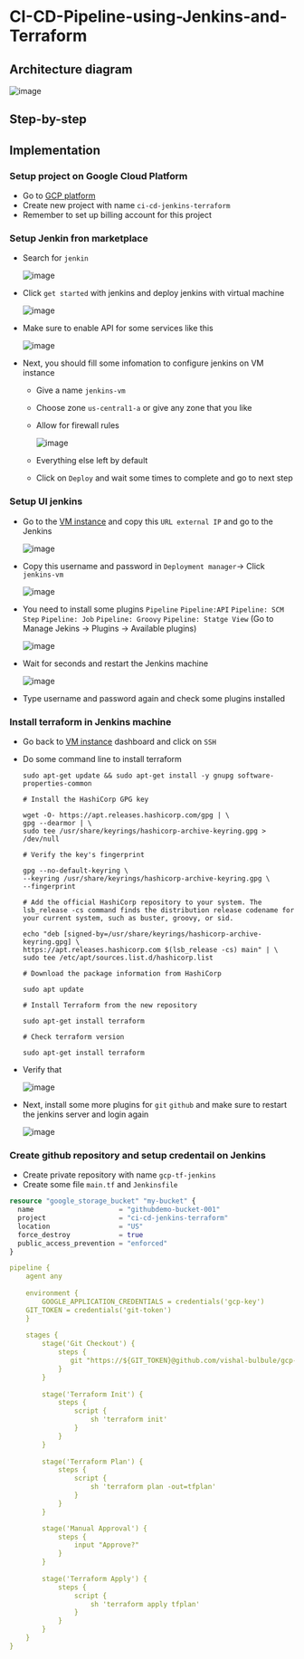 # CI-CD-Pipeline-using-Jenkins-and-Terraform
## Architecture diagram 

![image](https://github.com/hieunguyen0202/CI-CD-Pipeline-using-Jenkins-and-Terraform/assets/98166568/27c0e4ea-d731-4d1f-9768-f2d0ca3daae7)

## Step-by-step 

## Implementation
### Setup project on Google Cloud Platform
- Go to [GCP platform](https://console.cloud.google.com/welcome?hl=vi&project=festive-flame-414810)
- Create new project with name `ci-cd-jenkins-terraform`
- Remember to set up billing account for this project

### Setup Jenkin fron marketplace
- Search for `jenkin`

  ![image](https://github.com/hieunguyen0202/CI-CD-Pipeline-using-Jenkins-and-Terraform/assets/98166568/fc111635-de04-4975-bf0c-043bf5ed821c)

- Click `get started` with jenkins and deploy jenkins with virtual machine

  ![image](https://github.com/hieunguyen0202/CI-CD-Pipeline-using-Jenkins-and-Terraform/assets/98166568/46f268ce-ebd3-4c3c-b2e7-5c085d79a77f)

- Make sure to enable API for some services like this

  ![image](https://github.com/hieunguyen0202/CI-CD-Pipeline-using-Jenkins-and-Terraform/assets/98166568/7ba0e0d9-da26-4c6d-bff4-c6f1b4f2b57f)

- Next, you should fill some infomation to configure jenkins on VM instance
  - Give a name `jenkins-vm`
  - Choose zone `us-central1-a` or give any zone that you like
  - Allow for firewall rules

    ![image](https://github.com/hieunguyen0202/CI-CD-Pipeline-using-Jenkins-and-Terraform/assets/98166568/d77407c7-2484-46fa-b2d6-e2590ff982dd)

  - Everything else left by default
  - Click on `Deploy` and wait some times to complete and go to next step

### Setup UI jenkins
- Go to the [VM instance](https://console.cloud.google.com/compute/instances?hl=vi&project=ci-cd-jenkins-terraform) and copy this `URL external IP` and go to the Jenkins

  ![image](https://github.com/hieunguyen0202/CI-CD-Pipeline-using-Jenkins-and-Terraform/assets/98166568/df08b582-ee4c-4704-942d-4c590e2fb7bc)

- Copy this username and password in `Deployment manager`-> Click `jenkins-vm`

  ![image](https://github.com/hieunguyen0202/CI-CD-Pipeline-using-Jenkins-and-Terraform/assets/98166568/8cf52e57-3b28-4b85-ad9c-a8b8aa3171ff)

- You need to install some plugins `Pipeline` `Pipeline:API` `Pipeline: SCM Step` `Pipeline: Job` `Pipeline: Groovy` `Pipeline: Statge View` (Go to Manage Jekins -> Plugins -> Available plugins)

  ![image](https://github.com/hieunguyen0202/CI-CD-Pipeline-using-Jenkins-and-Terraform/assets/98166568/1f49a9a4-7e1e-4962-b9aa-1059141f0aad)

- Wait for seconds and restart the Jenkins machine

  ![image](https://github.com/hieunguyen0202/CI-CD-Pipeline-using-Jenkins-and-Terraform/assets/98166568/cbaf0872-b791-4e2b-ba7e-b7d989129a0f)

- Type username and password again and check some plugins installed

### Install terraform in Jenkins machine
- Go back to [VM instance](https://console.cloud.google.com/compute/instances?hl=vi&project=ci-cd-jenkins-terraform) dashboard and click on `SSH`
- Do some command line to install terraform

  ```
  sudo apt-get update && sudo apt-get install -y gnupg software-properties-common

  # Install the HashiCorp GPG key

  wget -O- https://apt.releases.hashicorp.com/gpg | \
  gpg --dearmor | \
  sudo tee /usr/share/keyrings/hashicorp-archive-keyring.gpg > /dev/null

  # Verify the key's fingerprint

  gpg --no-default-keyring \
  --keyring /usr/share/keyrings/hashicorp-archive-keyring.gpg \
  --fingerprint

  # Add the official HashiCorp repository to your system. The lsb_release -cs command finds the distribution release codename for your current system, such as buster, groovy, or sid.

  echo "deb [signed-by=/usr/share/keyrings/hashicorp-archive-keyring.gpg] \
  https://apt.releases.hashicorp.com $(lsb_release -cs) main" | \
  sudo tee /etc/apt/sources.list.d/hashicorp.list

  # Download the package information from HashiCorp
  
  sudo apt update

  # Install Terraform from the new repository

  sudo apt-get install terraform

  # Check terraform version

  sudo apt-get install terraform

  ```

- Verify that

  ![image](https://github.com/hieunguyen0202/CI-CD-Pipeline-using-Jenkins-and-Terraform/assets/98166568/28cf697e-2aa7-47a8-8db9-0a450aa46d1d)

- Next, install some more plugins for `git` `github` and make sure to restart the jenkins server and login again

  ![image](https://github.com/hieunguyen0202/CI-CD-Pipeline-using-Jenkins-and-Terraform/assets/98166568/264c1413-3587-460b-a191-a760aff1a923)

### Create github repository and setup credentail on Jenkins
- Create private repository with name `gcp-tf-jenkins`
- Create some file `main.tf` and `Jenkinsfile`

```tf
resource "google_storage_bucket" "my-bucket" {
  name                     = "githubdemo-bucket-001"
  project                  = "ci-cd-jenkins-terraform"
  location                 = "US"
  force_destroy            = true
  public_access_prevention = "enforced"
}
```

```yaml
pipeline {
    agent any
	
    environment {
        GOOGLE_APPLICATION_CREDENTIALS = credentials('gcp-key')
	GIT_TOKEN = credentials('git-token')
    }
	
    stages {
        stage('Git Checkout') {
            steps {
               git "https://${GIT_TOKEN}@github.com/vishal-bulbule/gcp-tf-jenkin.git"
            }
        }
        
        stage('Terraform Init') {
            steps {
                script {
                    sh 'terraform init'
                }
            }
        }
        
        stage('Terraform Plan') {
            steps {
                script {
                    sh 'terraform plan -out=tfplan'
                }
            }
        }

	    stage('Manual Approval') {
            steps {
                input "Approve?"
            }
        }
	    
        stage('Terraform Apply') {
            steps {
                script {
                    sh 'terraform apply tfplan'
                }
            }
        }
    }
}
```


  




  

  

  

  

  
 
  


  
